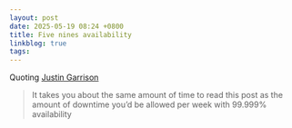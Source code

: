 ```yaml
---
layout: post
date: 2025-05-19 08:24 +0800
title: Five nines availability
linkblog: true
tags:
---
```

Quoting [Justin Garrison](https://bsky.app/profile/justingarrison.com/post/3lphjcdyzfk2m)
> It takes you about the same amount of time to read this post as the amount of downtime you’d be allowed per week with 99.999% availability